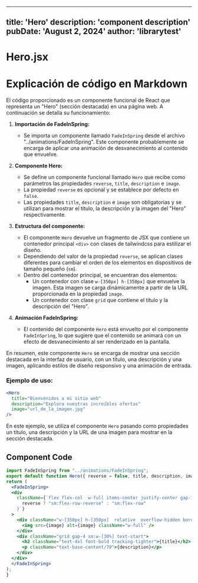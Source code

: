 ---
  title: 'Hero'
  description: 'component description'
  pubDate: 'August 2, 2024'
  author: 'librarytest'
  ---
  
  
  
  # Hero.jsx
  # Explicación de código en Markdown

El código proporcionado es un componente funcional de React que representa un "Hero" (sección destacada) en una página web. A continuación se detalla su funcionamiento:

1. **Importación de FadeInSpring:**
   - Se importa un componente llamado `FadeInSpring` desde el archivo "../animations/FadeInSpring". Este componente probablemente se encarga de aplicar una animación de desvanecimiento al contenido que envuelve.

2. **Componente Hero:**
   - Se define un componente funcional llamado `Hero` que recibe como parámetros las propiedades `reverse`, `title`, `description` e `image`.
   - La propiedad `reverse` es opcional y se establece por defecto en `false`.
   - Las propiedades `title`, `description` e `image` son obligatorias y se utilizan para mostrar el título, la descripción y la imagen del "Hero" respectivamente.

3. **Estructura del componente:**
   - El componente `Hero` devuelve un fragmento de JSX que contiene un contenedor principal `<div>` con clases de tailwindcss para estilizar el diseño.
   - Dependiendo del valor de la propiedad `reverse`, se aplican clases diferentes para cambiar el orden de los elementos en dispositivos de tamaño pequeño (`sm`).
   - Dentro del contenedor principal, se encuentran dos elementos:
     - Un contenedor con clase `w-[350px] h-[350px]` que envuelve la imagen. Esta imagen se carga dinámicamente a partir de la URL proporcionada en la propiedad `image`.
     - Un contenedor con clase `grid` que contiene el título y la descripción del "Hero".

4. **Animación FadeInSpring:**
   - El contenido del componente `Hero` está envuelto por el componente `FadeInSpring`, lo que sugiere que el contenido se animará con un efecto de desvanecimiento al ser renderizado en la pantalla.

En resumen, este componente `Hero` se encarga de mostrar una sección destacada en la interfaz de usuario, con un título, una descripción y una imagen, aplicando estilos de diseño responsivo y una animación de entrada.

### Ejemplo de uso:

```jsx
<Hero
  title="Bienvenidos a mi sitio web"
  description="Explora nuestras increíbles ofertas"
  image="url_de_la_imagen.jpg"
/>
```

En este ejemplo, se utiliza el componente `Hero` pasando como propiedades un título, una descripción y la URL de una imagen para mostrar en la sección destacada.
  
  ## Component Code
  ```jsx
  import FadeInSpring from "../animations/FadeInSpring";
export default function Hero({ reverse = false, title, description, image }) {
  return (
    <FadeInSpring>
    <div
      className={`flex flex-col  w-full items-center justify-center gap-10 max-w-5xl mx-auto  ${
        reverse ? "sm:flex-row-reverse" : "sm:flex-row"
      }`}
    >
      <div className="w-[350px] h-[350px]  relative  overflow-hidden border border-white/10 rounded-2xl box-shadow relative">
        <img src={image} alt={image} className="w-full" />
      </div>
      <div className="grid gap-4 sm:w-[30%] text-start">
        <h2 className="text-4xl font-bold tracking-tighter">{title}</h2>
        <p className="text-base-content/70">{description}</p>
      </div>
    </div>
    </FadeInSpring>
  );
}
  ```
  